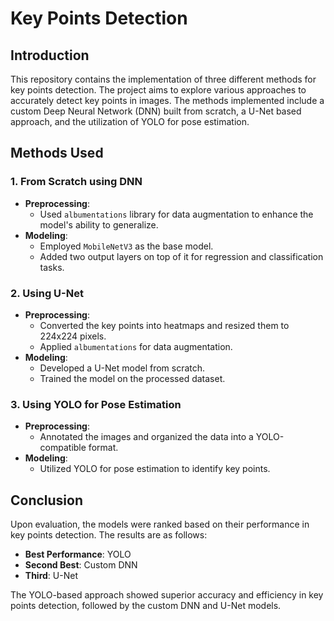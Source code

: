# Key Points Detection

## Introduction
This repository contains the implementation of three different methods for key points detection. The project aims to explore various approaches to accurately detect key points in images. The methods implemented include a custom Deep Neural Network (DNN) built from scratch, a U-Net based approach, and the utilization of YOLO for pose estimation.

## Methods Used

### 1. From Scratch using DNN
- **Preprocessing**: 
  - Used `albumentations` library for data augmentation to enhance the model's ability to generalize.
- **Modeling**:
  - Employed `MobileNetV3` as the base model.
  - Added two output layers on top of it for regression and classification tasks.

### 2. Using U-Net
- **Preprocessing**:
  - Converted the key points into heatmaps and resized them to 224x224 pixels.
  - Applied `albumentations` for data augmentation.
- **Modeling**:
  - Developed a U-Net model from scratch.
  - Trained the model on the processed dataset.

### 3. Using YOLO for Pose Estimation
- **Preprocessing**:
  - Annotated the images and organized the data into a YOLO-compatible format.
- **Modeling**:
  - Utilized YOLO for pose estimation to identify key points.

## Conclusion
Upon evaluation, the models were ranked based on their performance in key points detection. The results are as follows:
- **Best Performance**: YOLO
- **Second Best**: Custom DNN
- **Third**: U-Net

The YOLO-based approach showed superior accuracy and efficiency in key points detection, followed by the custom DNN and U-Net models.

